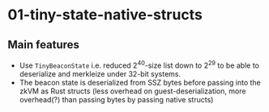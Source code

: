 # 01-tiny-state-native-structs

## Main features

- Use `TinyBeaconState` i.e. reduced 2<sup>40</sup>-size list down to 2<sup>29</sup> to be able to deserialize and merkleize under 32-bit systems.
- The beacon state is deserialized from SSZ bytes before passing into the zkVM as Rust structs (less overhead on guest-deserialization, more overhead(?) than passing bytes by passing native structs)

